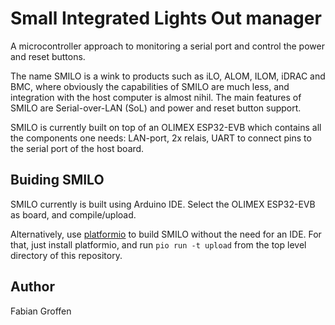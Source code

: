 Small Integrated Lights Out manager
===================================

A microcontroller approach to monitoring a serial port and control
the power and reset buttons.

The name SMILO is a wink to products such as iLO, ALOM, ILOM, iDRAC
and BMC, where obviously the capabilities of SMILO are much less, and
integration with the host computer is almost nihil.  The main features
of SMILO are Serial-over-LAN (SoL) and power and reset button
support.

SMILO is currently built on top of an OLIMEX ESP32-EVB which contains
all the components one needs: LAN-port, 2x relais, UART to connect
pins to the serial port of the host board.


Buiding SMILO
-------------

SMILO currently is built using Arduino IDE.  Select the OLIMEX ESP32-EVB
as board, and compile/upload.

Alternatively, use [platformio](https://docs.platformio.org/) to build
SMILO without the need for an IDE.  For that, just install platformio,
and run `pio run -t upload` from the top level directory of this
repository.


Author
------

Fabian Groffen
